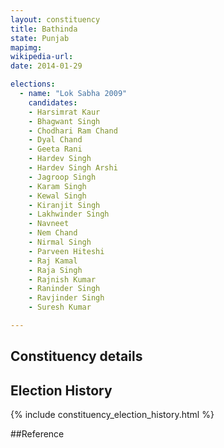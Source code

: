```yaml
---
layout: constituency
title: Bathinda
state: Punjab
mapimg: 
wikipedia-url: 
date: 2014-01-29

elections: 
  - name: "Lok Sabha 2009"
    candidates: 
    - Harsimrat Kaur 
    - Bhagwant Singh 
    - Chodhari Ram Chand 
    - Dyal Chand 
    - Geeta Rani 
    - Hardev Singh 
    - Hardev Singh Arshi 
    - Jagroop Singh 
    - Karam Singh 
    - Kewal Singh 
    - Kiranjit Singh 
    - Lakhwinder Singh 
    - Navneet 
    - Nem Chand 
    - Nirmal Singh 
    - Parveen Hiteshi 
    - Raj Kamal 
    - Raja Singh 
    - Rajnish Kumar 
    - Raninder Singh 
    - Ravjinder Singh 
    - Suresh Kumar 

---
```

## Constituency details


## Election History
{% include constituency_election_history.html %}

##Reference
